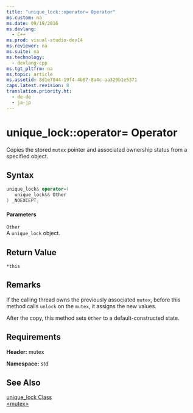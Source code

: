 ```yaml
---
title: "unique_lock::operator= Operator"
ms.custom: na
ms.date: 09/19/2016
ms.devlang: 
  - C++
ms.prod: visual-studio-dev14
ms.reviewer: na
ms.suite: na
ms.technology: 
  - devlang-cpp
ms.tgt_pltfrm: na
ms.topic: article
ms.assetid: 8d1e7044-19f4-4b87-8a4c-aa329b1e5371
caps.latest.revision: 8
translation.priority.ht: 
  - de-de
  - ja-jp
---
```

# unique_lock::operator= Operator
Copies the stored `mutex` pointer and associated ownership status from a specified object.  
  
## Syntax  
  
```cpp  
unique_lock& operator=(  
   unique_lock&& Other  
) _NOEXCEPT;  
```  
  
#### Parameters  
 `Other`  
 A `unique_lock` object.  
  
## Return Value  
 `*this`  
  
## Remarks  
 If the calling thread owns the previously associated `mutex`, before this method calls `unlock` on the `mutex`, it assigns the new values.  
  
 After the copy, this method sets `Other` to a default-constructed state.  
  
## Requirements  
 **Header:** mutex  
  
 **Namespace:** std  
  
## See Also  
 [unique_lock Class](../vs140/unique_lock-Class.md)   
 [<mutex\>](../vs140/-mutex-.md)